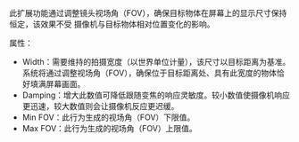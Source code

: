 此扩展功能通过调整镜头视场角（FOV），确保目标物体在屏幕上的显示尺寸保持恒定，该效果不受
摄像机与目标物体相对位置变化的影响。

属性：

- Width：需要维持的拍摄宽度（以世界单位计量），该尺寸以目标距离为基准。系统将通过调整视场角（FOV），确保位于目标距离处、具有此宽度的物体恰好填满屏幕画面。
- Damping：增大此数值可降低跟随变焦的响应灵敏度。较小数值使摄像机响应更迅速，较大数值则会让摄像机反应更迟缓。
- Min FOV：此行为生成的视场角（FOV）下限值。
- Max FOV：此行为生成的视场角（FOV）上限值。
